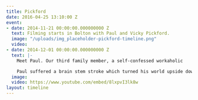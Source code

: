 ```yaml
---
title: Pickford
date: 2016-04-25 13:10:00 Z
event:
- date: 2014-11-21 00:00:00.000000000 Z
  text: Filming starts in Bolton with Paul and Vicky Pickford.
  image: "/uploads/img_placeholder-pickford-timeline.png"
  video: 
- date: 2014-12-01 00:00:00.000000000 Z
  text: |-
    Meet Paul. Our third family member, a self-confessed workaholic

    Paul suffered a brain stem stroke which turned his world upside down and is now treating recovery as a full time job.
  image: 
  video: https://www.youtube.com/embed/8lxpvI3lk8w
layout: timeline
---
```


